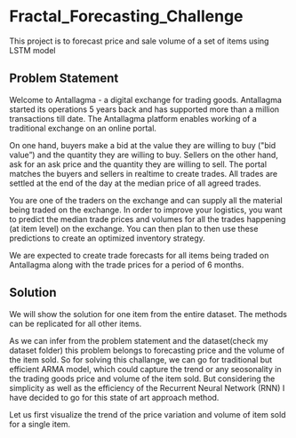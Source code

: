# Fractal_Forecasting_Challenge
This project is to forecast price and sale volume of a set of items using LSTM model
## Problem Statement
Welcome to Antallagma - a digital exchange for trading goods. Antallagma started its operations 5 years back and has 
supported more than a million transactions till date. The Antallagma platform enables working of a traditional exchange 
on an online portal. 

On one hand, buyers make a bid at the value they are willing to buy ("bid value”) and the quantity they are willing to buy. 
Sellers on the other hand, ask for an ask price and the quantity they are willing to sell. The portal matches the buyers and 
sellers in realtime to create trades. All trades are settled at the end of the day at the median price of all agreed trades. 

You are one of the traders on the exchange and can supply all the material being traded on the exchange. 
In order to improve your logistics, you want to predict the median trade prices and volumes for all the trades 
happening (at item level) on the exchange. You can then plan to then use these predictions to create an optimized inventory strategy. 

We are expected to create trade forecasts for all items being traded on Antallagma along with the trade prices for a period of 6 months. 

## Solution
We will show the solution for one item from the entire dataset. The methods can be replicated for all other items.

As we can infer from the problem statement and the dataset(check my dataset folder) this problem belongs to forecasting price and the volume of the item sold. 
So for solving this challange, we can go for traditional but efficient ARMA model, which could capture the trend or any seosonality in the trading goods price and volume of the item sold. But considering the simplicity as well as the efficiency of the Recurrent Neural Network (RNN) I have decided to go for this state of art approach method.

Let us first visualize the trend of the price variation and volume of item sold for a single item.


